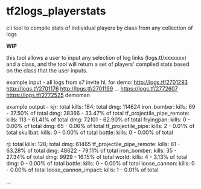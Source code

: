 # tf2logs_playerstats
cli tool to compile stats of individual players by class from any collection of logs

**WIP**

this tool allows a user to input any selection of log links (logs.tf/xxxxxxx) and a class, and the tool will return a set of players' compiled stats based on the class that the user inputs.

example input - all logs from s7 invite hl, for demo:
http://logs.tf/2701293 http://logs.tf/2701176 http://logs.tf/2701199 ... https://logs.tf/2772607 https://logs.tf/2772525
demoman

example output - 
kjr:
total kills: 184; total dmg: 114624
iron_bomber:
    kills: 69 - 37.50% of total
    dmg: 38366 - 33.47% of total
tf_projectile_pipe_remote:
    kills: 113 - 61.41% of total
    dmg: 72101 - 62.90% of total
fryingpan:
    kills: 0 - 0.00% of total
    dmg: 65 - 0.06% of total
tf_projectile_pipe:
    kills: 2 - 0.01% of total
skullbat:
    kills: 0 - 0.00% of total
bottle:
    kills: 0 - 0.00% of total

rj:
total kills: 128; total dmg: 61465
tf_projectile_pipe_remote:
    kills: 81 - 63.28% of total
    dmg: 48622 - 79.11% of total
iron_bomber:
    kills: 35 - 27.34% of total
    dmg: 9929 - 16.15% of total
world:
    kills: 4 - 3.13% of total
    dmg: 0 - 0.00% of total
bottle:
    kills: 0 - 0.00% of total
loose_cannon:
    kills: 0 - 0.00% of total
loose_cannon_impact:
    kills: 1 - 0.01% of total

...

